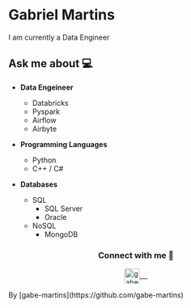 <h1> Gabriel Martins </h1>

<p>I am currently a Data Engineer</p>

## Ask me about :computer:

- **Data Engeineer**
  - Databricks
  - Pyspark
  - Airflow
  - Airbyte
  
- **Programming Languages**
  - Python
  - C++ / C#

- **Databases**
  - SQL
    - SQL Server
    - Oracle
  - NoSQL
    - MongoDB

<div align="center">
  <h3 align="center">Connect with me 🤝</h3> 
</div>
<p align="center">
 <a href="https://www.linkedin.com/in/gabriel-martins-b22648129/" target="blank">
  <img align="center" alt="gabe's LinkedIn" width="30px" src="https://www.vectorlogo.zone/logos/linkedin/linkedin-icon.svg" /> &nbsp; &nbsp;
 </a>
</p>
By [gabe-martins](https://github.com/gabe-martins)
